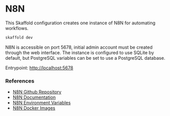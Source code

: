 # N8N

This Skaffold configuration creates one instance of N8N for automating workflows.

```sh
skaffold dev
```

N8N is accessible on port 5678, initial admin account must be created through the web interface. The instance is configured to use SQLite by default, but PostgreSQL variables can be set to use a PostgreSQL database.

Entrypoint: [http://localhost:5678](http://localhost:5678)

### References

* [N8N Github Repository](https://github.com/n8n-io/n8n)
* [N8N Documentation](https://docs.n8n.io/)
* [N8N Environment Variables](https://docs.n8n.io/hosting/configuration/environment-variables/)
* [N8N Docker Images](https://github.com/n8n-io/n8n/pkgs/container/n8n)
